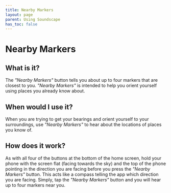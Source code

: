```yaml
---
title: Nearby Markers
layout: page
parent: Using Soundscape
has_toc: false
---
```


# Nearby Markers

## What is it?

The <em>"Nearby Markers"</em> button tells you about up to four markers that are closest to you. <em>"Nearby Markers"</em> is intended to help you orient yourself using places you already know about.

## When would I use it?

When you are trying to get your bearings and orient yourself to your surroundings, use <em>"Nearby Markers"</em> to hear about the locations of places you know of.

## How does it work?

As with all four of the buttons at the bottom of the home screen, hold your phone with the screen flat (facing towards the sky) and the top of the phone pointing in the direction you are facing before you press the <em>"Nearby Markers"</em> button. This acts like a compass telling the app which direction you are facing. Simply, tap the <em>"Nearby Markers"</em> button and you will hear up to four markers near you.


